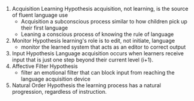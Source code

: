 1. Acquisition Learning Hypothesis
	acquisition, not learning, is the source of fluent language use
	- Acquisition
		a subconscious process similar to how children pick up their first language
	- Leaning 
		a conscious process of knowing the rule of language
2. Monitor Hypothesis
	learning's role is to edit, not initiate, language
	- monitor 
		the learned system that acts as an editor to correct output
3. Input Hypothesis
	Language acquisition occurs when learners receive input that is just one step beyond their current level (i+1).
4. Affective Filter Hypothesis
	- filter 
		an emotional filter that can block input from reaching the language acquisition device
5. Natural Order Hypothesis
	the learning process has a natural progression, regardless of instruction.